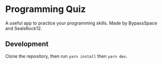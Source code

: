 # Programming Quiz

A useful app to practice your programming skills. Made by BypassSpace and SealsRock12.

## Development

Clone the repository, then run `yarn install` then `yarn dev`.
